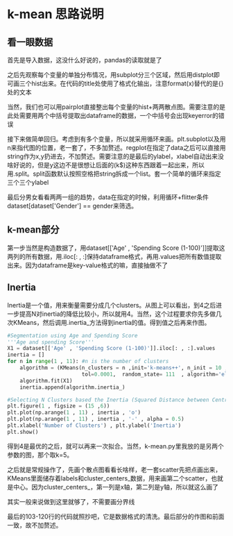 # k-mean 思路说明
## 看一眼数据
首先是导入数据，这没什么好说的，pandas的读取就是了

之后先观察每个变量的单独分布情况，用subplot分三个区域，然后用distplot即可画三个hist出来。在代码的title处使用了格式化输出，注意format(x)替代的是{}处的文本

当然，我们也可以用pairplot直接整出每个变量的hist+两两散点图。需要注意的是此处需要用两个中括号提取出dataframe的数据，一个中括号会出现keyerror的错误

接下来做简单回归。考虑到有多个变量，所以就采用循环来画。plt.subplot以及用n来指代图的位置，老一套了，不多加赘述。regplot在指定了data之后可以直接用string作为x,y扔进去，不加赘述。需要注意的是最后的ylabel，xlabel自动出来没啥好说的，但是y这边不是很想让后面的(k$)这种东西跟着一起出来，所以用.split。split函数默认按照空格把string拆成一个list。套一个简单的循环来指定三个三个ylabel

最后分男女看看两两一组的趋势，data在指定的时候，利用循环+flitter条件dataset[dataset['Gender'] == gender来筛选。

## k-mean部分
第一步当然是构造数据了，用dataset[['Age' , 'Spending Score (1-100)']]提取这两列的所有数据，用.iloc[: , :]保持dataframe格式，再用.values把所有数值提取出来。因为dataframe是key-value格式的嘛，直接抽做不了
## Inertia
Inertia是一个值，用来衡量需要分成几个clusters。从图上可以看出，到4之后进一步提高N对inertia的降低比较小，所以就用4。当然，这个过程要求你先多做几次KMeans，然后调用.inertia_方法得到inertia的值。得到值之后再来作图。
```python
#Segmentation using Age and Spending Score
'''Age and spending Score'''
X1 = dataset[['Age' , 'Spending Score (1-100)']].iloc[: , :].values
inertia = []
for n in range(1 , 11): #n is the number of clusters
    algorithm = (KMeans(n_clusters = n ,init='k-means++', n_init = 10 ,max_iter=300, 
                        tol=0.0001,  random_state= 111  , algorithm='elkan') )
    algorithm.fit(X1)
    inertia.append(algorithm.inertia_)

#Selecting N Clusters based the Inertia (Squared Distance between Centroids and data points, should be less)
plt.figure(1 , figsize = (15 ,6))
plt.plot(np.arange(1 , 11) , inertia , 'o')
plt.plot(np.arange(1 , 11) , inertia , '-' , alpha = 0.5)
plt.xlabel('Number of Clusters') , plt.ylabel('Inertia')
plt.show()

```
得到4是最优的之后，就可以再来一次拟合。当然，k-mean.py里我放的是另两个参数的图，那个取k=5。

之后就是常规操作了，先画个散点图看看长啥样，老一套scatter先把点画出来，KMeans里面储存着labels和cluster_centers_数据，用来画第二个scatter，也就是中心。因为cluster_centers_，第一列是x轴，第二列是y轴，所以就这么画了

其实一般来说做到这里就够了，不需要画分界线

最后的103-120行的代码就照抄吧，它是数据格式的清洗。最后部分的作图和前面一致，故不加赘述。